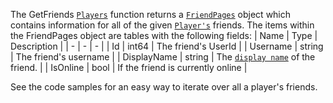 The GetFriends [`Players`](https://create.roblox.com/docs/reference/engine/classes/Players) function returns a [`FriendPages`](https://create.roblox.com/docs/reference/engine/classes/FriendPages)
object which contains information for all of the given
[`Player's`](https://create.roblox.com/docs/reference/engine/classes/Player) friends. The items within the FriendPages object
are tables with the following fields:
| Name | Type | Description |
| - | - | - |
| Id | int64 | The friend's UserId |
| Username | string | The friend's username |
| DisplayName | string | The [`display name`](https://create.roblox.com/docs/reference/engine/classes/Player#DisplayName) of the friend. |
| IsOnline | bool | If the friend is currently online |

See the code samples for an easy way to iterate over all a player's
friends.